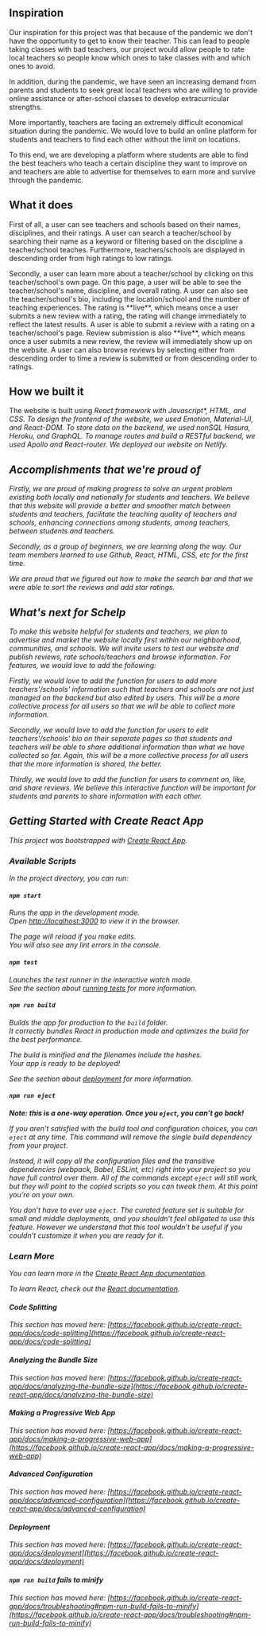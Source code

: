 <h2> Inspiration </h2>
<p>Our inspiration for this project was that because of the pandemic we don't have the opportunity to get to know their teacher. This can lead to people taking classes with bad teachers, our project would allow people to rate local teachers so people know which ones to take classes with and which ones to avoid.</p>
<p>In addition, during the pandemic, we have seen an increasing demand from parents and students to seek great local teachers who are willing to provide online assistance or after-school classes to develop extracurricular strengths. </p>
<p>More importantly, teachers are facing an extremely difficult economical situation during the pandemic. We would love to build an online platform for students and teachers to find each other without the limit on locations. </p>
<p>To this end, we are developing a platform where students are able to find the best teachers who teach a certain discipline they want to improve on and teachers are able to advertise for themselves to earn more and survive through the pandemic.</p>
<h2> What it does</h2>
<p>First of all, a user can see teachers and schools based on their names, disciplines, and their ratings. A user can search a teacher/school by searching their name as a keyword or filtering based on the discipline a teacher/school teaches. Furthermore, teachers/schools are displayed in descending order from high ratings to low ratings. </p>
<p>Secondly, a user can learn more about a teacher/school by clicking on this teacher/school's own page. On this page, a user will be able to see the teacher/school's name, discipline, and overall rating. A user can also see the teacher/school's bio, including the location/school and the number of teaching experiences. The rating is **live**, which means once a user submits a new review with a rating, the rating will change immediately to reflect the latest results. A user is able to submit a review with a rating on a teacher/school's page.  Review submission is also **live**, which means once a user submits a new review, the review will immediately show up on the website. A user can also browse reviews by selecting either from descending order to time a review is submitted or from descending order to ratings. </p>
<h2> How we built it</h2>
<p>The website is built using  <i>React<i/>  framework with <i>Javascript*, <i>HTML<i/>, and <i>CSS<i/>. To design the frontend of the website, we used <i>Emotion<i/>, <i>Material-UI<i/>, and <i>React-DOM<i/>. To store data on the backend, we used nonSQL <i>Hasura<i/>, <i>Heroku<i/>, and <i>GraphQL<i/>. To manage routes and build a RESTful backend, we used <i>Apollo<i/> and <i>React-router<i/>. We deployed our website on <i>Netlify<i/>.</p>
<h2> Accomplishments that we're proud of</h2>
<p>Firstly, we are proud of making progress to solve an urgent problem existing both locally and nationally for students and teachers. We believe that this website will provide a better and smoother match between students and teachers, facilitate the teaching quality of teachers and schools, enhancing connections among students, among teachers, between students and teachers.</p>
<p>Secondly, as a group of beginners, we are learning along the way. Our team members learned to use Github, React, HTML, CSS, etc for the first time.</p>
<p>We are proud that we figured out how to make the search bar and that we were able to sort the reviews and add star ratings.</p>
<h2> What's next for Schelp</h2>
<p>To make this website helpful for students and teachers, we plan to advertise and market the website locally first within our neighborhood, communities, and schools. We will invite users to test our website and publish reviews, rate schools/teachers and browse information. For features, we would love to add the following:</p>
<p>Firstly, we would love to add the function for users to add more teachers'/schools' information such that teachers and schools are not just managed on the backend but also edited by users. This will be a more collective process for all users so that we will be able to collect more information.</p>
<p>Secondly, we would love to add the function for users to edit teachers'/schools' bio on their separate pages so that students and teachers will be able to share additional information than what we have collected so far. Again, this will be a more collective process for all users that the more information is shared, the better.</p>
<p>Thirdly, we would love to add the function for users to comment on, like, and share reviews. We believe this interactive function will be important for students and parents to share information with each other.</p>
<h2> Getting Started with Create React App</h2>

This project was bootstrapped with [Create React App](https://github.com/facebook/create-react-app).

### Available Scripts

In the project directory, you can run:

#### `npm start`

Runs the app in the development mode.\
Open [http://localhost:3000](http://localhost:3000) to view it in the browser.

The page will reload if you make edits.\
You will also see any lint errors in the console.

#### `npm test`

Launches the test runner in the interactive watch mode.\
See the section about [running tests](https://facebook.github.io/create-react-app/docs/running-tests) for more information.

#### `npm run build`

Builds the app for production to the `build` folder.\
It correctly bundles React in production mode and optimizes the build for the best performance.

The build is minified and the filenames include the hashes.\
Your app is ready to be deployed!

See the section about [deployment](https://facebook.github.io/create-react-app/docs/deployment) for more information.

#### `npm run eject`

**Note: this is a one-way operation. Once you `eject`, you can’t go back!**

If you aren’t satisfied with the build tool and configuration choices, you can `eject` at any time. This command will remove the single build dependency from your project.

Instead, it will copy all the configuration files and the transitive dependencies (webpack, Babel, ESLint, etc) right into your project so you have full control over them. All of the commands except `eject` will still work, but they will point to the copied scripts so you can tweak them. At this point you’re on your own.

You don’t have to ever use `eject`. The curated feature set is suitable for small and middle deployments, and you shouldn’t feel obligated to use this feature. However we understand that this tool wouldn’t be useful if you couldn’t customize it when you are ready for it.

### Learn More

You can learn more in the [Create React App documentation](https://facebook.github.io/create-react-app/docs/getting-started).

To learn React, check out the [React documentation](https://reactjs.org/).

#### Code Splitting

This section has moved here: [https://facebook.github.io/create-react-app/docs/code-splitting](https://facebook.github.io/create-react-app/docs/code-splitting)

#### Analyzing the Bundle Size

This section has moved here: [https://facebook.github.io/create-react-app/docs/analyzing-the-bundle-size](https://facebook.github.io/create-react-app/docs/analyzing-the-bundle-size)

#### Making a Progressive Web App

This section has moved here: [https://facebook.github.io/create-react-app/docs/making-a-progressive-web-app](https://facebook.github.io/create-react-app/docs/making-a-progressive-web-app)

#### Advanced Configuration

This section has moved here: [https://facebook.github.io/create-react-app/docs/advanced-configuration](https://facebook.github.io/create-react-app/docs/advanced-configuration)

#### Deployment

This section has moved here: [https://facebook.github.io/create-react-app/docs/deployment](https://facebook.github.io/create-react-app/docs/deployment)

#### `npm run build` fails to minify

This section has moved here: [https://facebook.github.io/create-react-app/docs/troubleshooting#npm-run-build-fails-to-minify](https://facebook.github.io/create-react-app/docs/troubleshooting#npm-run-build-fails-to-minify)
